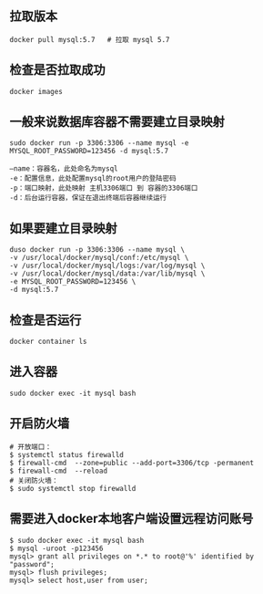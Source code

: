 ## 拉取版本
```
docker pull mysql:5.7   # 拉取 mysql 5.7

```

## 检查是否拉取成功

```
docker images
```

## 一般来说数据库容器不需要建立目录映射
```
sudo docker run -p 3306:3306 --name mysql -e MYSQL_ROOT_PASSWORD=123456 -d mysql:5.7

–name：容器名，此处命名为mysql
-e：配置信息，此处配置mysql的root用户的登陆密码
-p：端口映射，此处映射 主机3306端口 到 容器的3306端口
-d：后台运行容器，保证在退出终端后容器继续运行

```

## 如果要建立目录映射
```
duso docker run -p 3306:3306 --name mysql \
-v /usr/local/docker/mysql/conf:/etc/mysql \
-v /usr/local/docker/mysql/logs:/var/log/mysql \
-v /usr/local/docker/mysql/data:/var/lib/mysql \
-e MYSQL_ROOT_PASSWORD=123456 \
-d mysql:5.7

```

## 检查是否运行
```
docker container ls

```

## 进入容器
```
sudo docker exec -it mysql bash

```

## 开启防火墙
```
# 开放端口：
$ systemctl status firewalld
$ firewall-cmd  --zone=public --add-port=3306/tcp -permanent
$ firewall-cmd  --reload
# 关闭防火墙：
$ sudo systemctl stop firewalld

```

## 需要进入docker本地客户端设置远程访问账号
```
$ sudo docker exec -it mysql bash
$ mysql -uroot -p123456
mysql> grant all privileges on *.* to root@'%' identified by "password";
mysql> flush privileges;
mysql> select host,user from user;
```